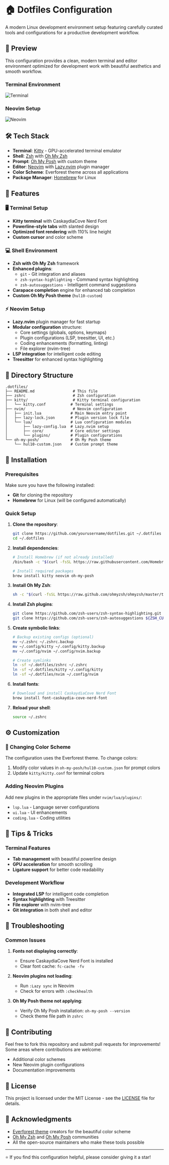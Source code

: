 # 🏠 Dotfiles Configuration

A modern Linux development environment setup featuring carefully curated tools and configurations for a productive development workflow.

## 📸 Preview

This configuration provides a clean, modern terminal and editor environment optimized for development work with beautiful aesthetics and smooth workflow.

### Terminal Environment

![Terminal](preview/terminal.png)

### Neovim Setup

![Neovim](preview/neovim.png)

## 🛠️ Tech Stack

- **Terminal**: [Kitty](https://sw.kovidgoyal.net/kitty/) - GPU-accelerated terminal emulator
- **Shell**: [Zsh](https://www.zsh.org/) with [Oh My Zsh](https://ohmyz.sh/)
- **Prompt**: [Oh My Posh](https://ohmyposh.dev/) with custom theme
- **Editor**: [Neovim](https://neovim.io/) with [Lazy.nvim](https://github.com/folke/lazy.nvim) plugin manager
- **Color Scheme**: Everforest theme across all applications
- **Package Manager**: [Homebrew](https://brew.sh/) for Linux

## 🚀 Features

### 🖥️ Terminal Setup

- **Kitty terminal** with CaskaydiaCove Nerd Font
- **Powerline-style tabs** with slanted design
- **Optimized font rendering** with 110% line height
- **Custom cursor** and color scheme

### 💻 Shell Environment

- **Zsh with Oh My Zsh** framework
- **Enhanced plugins**:
  - `git` - Git integration and aliases
  - `zsh-syntax-highlighting` - Command syntax highlighting
  - `zsh-autosuggestions` - Intelligent command suggestions
- **Carapace completion** engine for enhanced tab completion
- **Custom Oh My Posh theme** (`hul10-custom`)

### ⚡ Neovim Setup

- **Lazy.nvim** plugin manager for fast startup
- **Modular configuration** structure:
  - Core settings (globals, options, keymaps)
  - Plugin configurations (LSP, treesitter, UI, etc.)
  - Coding enhancements (formatting, linting)
  - File explorer (nvim-tree)
- **LSP integration** for intelligent code editing
- **Treesitter** for enhanced syntax highlighting

## 📁 Directory Structure

```
.dotfiles/
├── README.md                 # This file
├── zshrc                     # Zsh configuration
├── kitty/                    # Kitty terminal configuration
│   └── kitty.conf           # Terminal settings
├── nvim/                     # Neovim configuration
│   ├── init.lua             # Main Neovim entry point
│   ├── lazy-lock.json       # Plugin version lock file
│   └── lua/                 # Lua configuration modules
│       ├── lazy-config.lua  # Lazy.nvim setup
│       ├── core/            # Core editor settings
│       └── plugins/         # Plugin configurations
└── oh-my-posh/              # Oh My Posh theme
    └── hul10-custom.json    # Custom prompt theme
```

## 🔧 Installation

### Prerequisites

Make sure you have the following installed:

- **Git** for cloning the repository
- **Homebrew** for Linux (will be configured automatically)

### Quick Setup

1. **Clone the repository**:

   ```bash
   git clone https://github.com/yourusername/dotfiles.git ~/.dotfiles
   cd ~/.dotfiles
   ```

2. **Install dependencies**:

   ```bash
   # Install Homebrew (if not already installed)
   /bin/bash -c "$(curl -fsSL https://raw.githubusercontent.com/Homebrew/install/HEAD/install.sh)"

   # Install required packages
   brew install kitty neovim oh-my-posh
   ```

3. **Install Oh My Zsh**:

   ```bash
   sh -c "$(curl -fsSL https://raw.github.com/ohmyzsh/ohmyzsh/master/tools/install.sh)"
   ```

4. **Install Zsh plugins**:

   ```bash
   git clone https://github.com/zsh-users/zsh-syntax-highlighting.git ${ZSH_CUSTOM:-~/.oh-my-zsh/custom}/plugins/zsh-syntax-highlighting
   git clone https://github.com/zsh-users/zsh-autosuggestions ${ZSH_CUSTOM:-~/.oh-my-zsh/custom}/plugins/zsh-autosuggestions
   ```

5. **Create symbolic links**:

   ```bash
   # Backup existing configs (optional)
   mv ~/.zshrc ~/.zshrc.backup
   mv ~/.config/kitty ~/.config/kitty.backup
   mv ~/.config/nvim ~/.config/nvim.backup

   # Create symlinks
   ln -sf ~/.dotfiles/zshrc ~/.zshrc
   ln -sf ~/.dotfiles/kitty ~/.config/kitty
   ln -sf ~/.dotfiles/nvim ~/.config/nvim
   ```

6. **Install fonts**:

   ```bash
   # Download and install CaskaydiaCove Nerd Font
   brew install font-caskaydia-cove-nerd-font
   ```

7. **Reload your shell**:
   ```bash
   source ~/.zshrc
   ```

## ⚙️ Customization

### 🎨 Changing Color Scheme

The configuration uses the Everforest theme. To change colors:

1. Modify color values in `oh-my-posh/hul10-custom.json` for prompt colors
2. Update `kitty/kitty.conf` for terminal colors

### Adding Neovim Plugins

Add new plugins in the appropriate files under `nvim/lua/plugins/`:

- `lsp.lua` - Language server configurations
- `ui.lua` - UI enhancements
- `coding.lua` - Coding utilities

## 📝 Tips & Tricks

### Terminal Features

- **Tab management** with beautiful powerline design
- **GPU acceleration** for smooth scrolling
- **Ligature support** for better code readability

### Development Workflow

- **Integrated LSP** for intelligent code completion
- **Syntax highlighting** with Treesitter
- **File explorer** with nvim-tree
- **Git integration** in both shell and editor

## 🐛 Troubleshooting

### Common Issues

1. **Fonts not displaying correctly**:

   - Ensure CaskaydiaCove Nerd Font is installed
   - Clear font cache: `fc-cache -fv`

2. **Neovim plugins not loading**:

   - Run `:Lazy sync` in Neovim
   - Check for errors with `:checkhealth`

3. **Oh My Posh theme not applying**:
   - Verify Oh My Posh installation: `oh-my-posh --version`
   - Check theme file path in `zshrc`

## 🤝 Contributing

Feel free to fork this repository and submit pull requests for improvements! Some areas where contributions are welcome:

- Additional color schemes
- New Neovim plugin configurations
- Documentation improvements

## 📄 License

This project is licensed under the MIT License - see the [LICENSE](LICENSE) file for details.

## 🙏 Acknowledgments

- [Everforest theme](https://github.com/sainnhe/everforest) creators for the beautiful color scheme
- [Oh My Zsh](https://ohmyz.sh/) and [Oh My Posh](https://ohmyposh.dev/) communities
- All the open-source maintainers who make these tools possible

---

⭐ If you find this configuration helpful, please consider giving it a star!
